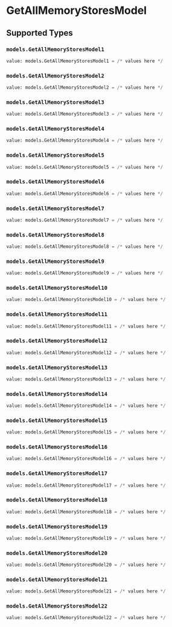 # GetAllMemoryStoresModel


## Supported Types

### `models.GetAllMemoryStoresModel1`

```python
value: models.GetAllMemoryStoresModel1 = /* values here */
```

### `models.GetAllMemoryStoresModel2`

```python
value: models.GetAllMemoryStoresModel2 = /* values here */
```

### `models.GetAllMemoryStoresModel3`

```python
value: models.GetAllMemoryStoresModel3 = /* values here */
```

### `models.GetAllMemoryStoresModel4`

```python
value: models.GetAllMemoryStoresModel4 = /* values here */
```

### `models.GetAllMemoryStoresModel5`

```python
value: models.GetAllMemoryStoresModel5 = /* values here */
```

### `models.GetAllMemoryStoresModel6`

```python
value: models.GetAllMemoryStoresModel6 = /* values here */
```

### `models.GetAllMemoryStoresModel7`

```python
value: models.GetAllMemoryStoresModel7 = /* values here */
```

### `models.GetAllMemoryStoresModel8`

```python
value: models.GetAllMemoryStoresModel8 = /* values here */
```

### `models.GetAllMemoryStoresModel9`

```python
value: models.GetAllMemoryStoresModel9 = /* values here */
```

### `models.GetAllMemoryStoresModel10`

```python
value: models.GetAllMemoryStoresModel10 = /* values here */
```

### `models.GetAllMemoryStoresModel11`

```python
value: models.GetAllMemoryStoresModel11 = /* values here */
```

### `models.GetAllMemoryStoresModel12`

```python
value: models.GetAllMemoryStoresModel12 = /* values here */
```

### `models.GetAllMemoryStoresModel13`

```python
value: models.GetAllMemoryStoresModel13 = /* values here */
```

### `models.GetAllMemoryStoresModel14`

```python
value: models.GetAllMemoryStoresModel14 = /* values here */
```

### `models.GetAllMemoryStoresModel15`

```python
value: models.GetAllMemoryStoresModel15 = /* values here */
```

### `models.GetAllMemoryStoresModel16`

```python
value: models.GetAllMemoryStoresModel16 = /* values here */
```

### `models.GetAllMemoryStoresModel17`

```python
value: models.GetAllMemoryStoresModel17 = /* values here */
```

### `models.GetAllMemoryStoresModel18`

```python
value: models.GetAllMemoryStoresModel18 = /* values here */
```

### `models.GetAllMemoryStoresModel19`

```python
value: models.GetAllMemoryStoresModel19 = /* values here */
```

### `models.GetAllMemoryStoresModel20`

```python
value: models.GetAllMemoryStoresModel20 = /* values here */
```

### `models.GetAllMemoryStoresModel21`

```python
value: models.GetAllMemoryStoresModel21 = /* values here */
```

### `models.GetAllMemoryStoresModel22`

```python
value: models.GetAllMemoryStoresModel22 = /* values here */
```

